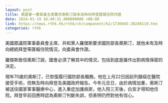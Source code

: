 ```yaml
---
layout: post
title: 美國會一委員會主席要求奧斯汀就未及時向拜登匯報住院作證
date: 2024-01-19 16:49:31.000000000 +08:00
link: https://news.rthk.hk/rthk/ch/component/k2/1736945-20240119.htm
categories: rthk
---
```


美國眾議院軍事委員會主席、共和黨人羅傑斯要求國防部長奧斯汀，就他未有及時向總統拜登等匯報住院情況，向委員會作證。

羅傑斯致信奧斯汀說，國會必須了解其中的情況，包括到底是誰作出對病情保密的決定。

現年70歲的奧斯汀，已恢復履行國防部長職務。他在上月22日因前列腺癌在醫院接受手術，但無及時向拜登及美國政府報告。今年元旦日，由於病情加重，奧斯汀被送往國家軍事醫療中心，進入重症加護病房，他入院三天後，白宮才得知他住院。拜登早前回應時認為奧斯汀判斷失誤，但表明仍然對他有信心。
